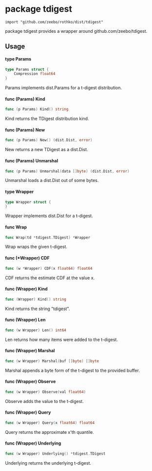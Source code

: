 # package tdigest

`import "github.com/zeebo/rothko/dist/tdigest"`

package tdigest provides a wrapper around github.com/zeebo/tdigest.

## Usage

#### type Params

```go
type Params struct {
	Compression float64
}
```

Params implements dist.Params for a t-digest distribution.

#### func (Params) Kind

```go
func (p Params) Kind() string
```
Kind returns the TDigest distribution kind.

#### func (Params) New

```go
func (p Params) New() (dist.Dist, error)
```
New returns a new TDigest as a dist.Dist.

#### func (Params) Unmarshal

```go
func (p Params) Unmarshal(data []byte) (dist.Dist, error)
```
Unmarshal loads a dist.Dist out of some bytes.

#### type Wrapper

```go
type Wrapper struct {
}
```

Wrapper implements dist.Dist for a t-digest.

#### func  Wrap

```go
func Wrap(td *tdigest.TDigest) *Wrapper
```
Wrap wraps the given t-digest.

#### func (*Wrapper) CDF

```go
func (w *Wrapper) CDF(x float64) float64
```
CDF returns the estimate CDF at the value x.

#### func (Wrapper) Kind

```go
func (Wrapper) Kind() string
```
Kind returns the string "tdigest".

#### func (Wrapper) Len

```go
func (w Wrapper) Len() int64
```
Len returns how many items were added to the t-digest.

#### func (Wrapper) Marshal

```go
func (w Wrapper) Marshal(buf []byte) []byte
```
Marshal appends a byte form of the t-digest to the provided buffer.

#### func (Wrapper) Observe

```go
func (w Wrapper) Observe(val float64)
```
Observe adds the value to the t-digest.

#### func (Wrapper) Query

```go
func (w Wrapper) Query(x float64) float64
```
Query returns the approximate x'th quantile.

#### func (Wrapper) Underlying

```go
func (w Wrapper) Underlying() *tdigest.TDigest
```
Underlying returns the underlying t-digest.
